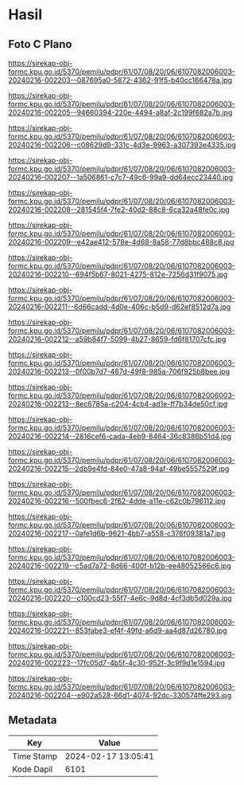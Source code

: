 # Hasil

## Foto C Plano

https://sirekap-obj-formc.kpu.go.id/5370/pemilu/pdpr/61/07/08/20/06/6107082006003-20240216-002203--087695a0-5872-4362-91f5-b40cc166478a.jpg

https://sirekap-obj-formc.kpu.go.id/5370/pemilu/pdpr/61/07/08/20/06/6107082006003-20240216-002205--94660394-220e-4494-a8af-2c199f682a7b.jpg

https://sirekap-obj-formc.kpu.go.id/5370/pemilu/pdpr/61/07/08/20/06/6107082006003-20240216-002206--c08629d9-331c-4d3e-9963-a307393e4335.jpg

https://sirekap-obj-formc.kpu.go.id/5370/pemilu/pdpr/61/07/08/20/06/6107082006003-20240216-002207--1a506861-c7c7-49c6-99a9-dd64ecc23440.jpg

https://sirekap-obj-formc.kpu.go.id/5370/pemilu/pdpr/61/07/08/20/06/6107082006003-20240216-002208--281545f4-7fe2-40d2-88c8-6ca32a48fe0c.jpg

https://sirekap-obj-formc.kpu.go.id/5370/pemilu/pdpr/61/07/08/20/06/6107082006003-20240216-002209--e42ae412-578e-4d68-8a58-77d8bbc488c8.jpg

https://sirekap-obj-formc.kpu.go.id/5370/pemilu/pdpr/61/07/08/20/06/6107082006003-20240216-002210--694f5b67-8021-4275-812e-7256d31f9075.jpg

https://sirekap-obj-formc.kpu.go.id/5370/pemilu/pdpr/61/07/08/20/06/6107082006003-20240216-002211--6d66cadd-4d0e-406c-b5d9-d62ef8512d7a.jpg

https://sirekap-obj-formc.kpu.go.id/5370/pemilu/pdpr/61/07/08/20/06/6107082006003-20240216-002212--a59b84f7-5099-4b27-8659-fd6f81707cfc.jpg

https://sirekap-obj-formc.kpu.go.id/5370/pemilu/pdpr/61/07/08/20/06/6107082006003-20240216-002213--0f00b7d7-467d-49f8-985a-706f925b8bee.jpg

https://sirekap-obj-formc.kpu.go.id/5370/pemilu/pdpr/61/07/08/20/06/6107082006003-20240216-002213--8ec6785a-c204-4cb4-ad1e-ff7b34de50cf.jpg

https://sirekap-obj-formc.kpu.go.id/5370/pemilu/pdpr/61/07/08/20/06/6107082006003-20240216-002214--2816cef6-cada-4eb9-8464-36c8386b51d4.jpg

https://sirekap-obj-formc.kpu.go.id/5370/pemilu/pdpr/61/07/08/20/06/6107082006003-20240216-002215--2db9e4fd-84e0-47a8-94af-49be5557529f.jpg

https://sirekap-obj-formc.kpu.go.id/5370/pemilu/pdpr/61/07/08/20/06/6107082006003-20240216-002216--500fbec6-2f62-4dde-a11e-c62c0b796112.jpg

https://sirekap-obj-formc.kpu.go.id/5370/pemilu/pdpr/61/07/08/20/06/6107082006003-20240216-002217--0afe1d6b-9621-4bb7-a558-c376f09381a7.jpg

https://sirekap-obj-formc.kpu.go.id/5370/pemilu/pdpr/61/07/08/20/06/6107082006003-20240216-002219--c5ad7a72-8d66-400f-b12b-ee48052566c6.jpg

https://sirekap-obj-formc.kpu.go.id/5370/pemilu/pdpr/61/07/08/20/06/6107082006003-20240216-002220--c100cd23-55f7-4e6c-9d8d-4cf3db5d029a.jpg

https://sirekap-obj-formc.kpu.go.id/5370/pemilu/pdpr/61/07/08/20/06/6107082006003-20240216-002221--853fabe3-ef4f-49fd-a6d9-aa4d87d26780.jpg

https://sirekap-obj-formc.kpu.go.id/5370/pemilu/pdpr/61/07/08/20/06/6107082006003-20240216-002223--17fc05d7-4b5f-4c30-952f-3c9f9d1e1594.jpg

https://sirekap-obj-formc.kpu.go.id/5370/pemilu/pdpr/61/07/08/20/06/6107082006003-20240216-002204--e902a528-66d1-4074-92dc-330574ffe293.jpg


## Metadata

| Key        | Value               |
| ---------- | ------------------- |
| Time Stamp | 2024-02-17 13:05:41 |
| Kode Dapil | 6101                |



